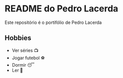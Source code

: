 # README do Pedro Lacerda

Este repositório é o portifólio de Pedro Lacerda

## Hobbies

- Ver séries 📺
- Jogar futebol ⚽
- Dormir 😴
- Ler 📗
